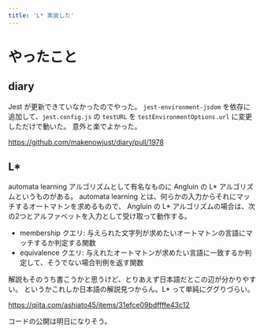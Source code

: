 ```yaml
---
title: 'L* 実装した'
---
```


# やったこと

## diary

Jest が更新できていなかったのでやった。
`jest-environment-jsdom` を依存に追加して、`jest.config.js` の `testURL` を `testEnvironmentOptions.url` に変更しただけで動いた。
意外と楽でよかった。

<https://github.com/makenowjust/diary/pull/1978>

## L*

automata learning アルゴリズムとして有名なものに Angluin の L\* アルゴリズムというものがある。
automata learning とは、何らかの入力からそれにマッチするオートマトンを求めるもので、 Angluin の L\* アルゴリズムの場合は、次の2つとアルファベットを入力として受け取って動作する。

- membership クエリ: 与えられた文字列が求めたいオートマトンの言語にマッチするか判定する関数
- equivalence クエリ: 与えれたオートマトンが求めたい言語に一致するか判定して、そうでない場合判例を返す関数

解説もそのうち書こうかと思うけど、とりあえず日本語だとこの辺が分かりやすい。
というかこれしか日本語の解説見つからん。L\* って単純にググりづらい。

<https://qiita.com/ashiato45/items/31efce09bdffffe43c12>

コードの公開は明日になりそう。
